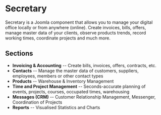 # Secretary

Secretary is a Joomla component that allows you to manage your digital office locally or from anywhere (online). Create invoices, bills, offers, manage master data of your clients, observe products trends, record working times, coordinate projects and much more.

## Sections
- **Invoicing & Accounting**
-- Create bills, invoices, offers, contracts, etc.
- **Contacts**
-- Manage the master data of customers, suppliers, employees, members or other contact types
- **Products**
-- Warehouse & Inventory Management
- **Time and Project Management**
-- Seconds-accurate planning of events, projects, courses, occupated times, warehousing
- **Messages (CRM)**
-- Customer Relationship Management, Messenger, Coordination of Projects
- **Reports**
-- Visualised Statistics and Charts
